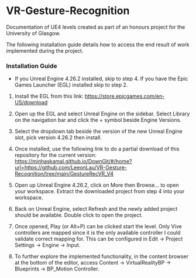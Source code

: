 # VR-Gesture-Recognition

Documentation of UE4 levels created as part of an honours project for the University of Glasgow.

The following installation guide details how to access the end result of work implemented during the project.

### Installation Guide

* If you Unreal Engine 4.26.2 installed, skip to step 4. If you have the Epic Games Launcher (EGL) installed skip to step 2.

1. Install the EGL from this link: https://store.epicgames.com/en-US/download

2. Open up the EGL and select Unreal Engine on the sidebar. Select Library on the navigation bar and click the + symbol beside Engine Versions.

3. Select the dropdown tab beside the version of the new Unreal Engine slot, pick version 4.26.2 then install.

4. Once installed, use the following link to do a partial download of this repository for the current version: https://minhaskamal.github.io/DownGit/#/home?url=https://github.com/LeeonLau/VR-Gesture-Recognition/tree/main/GestureRecVR_V4

5. Open up Unreal Engine 4.26.2, click on More then Browse... to open your workspace. Extract the downloaded project from step 4 into your workspace.

6. Back on Unreal Engine, select Refresh and the newly added project should be available. Double click to open the project.

7. Once opened, Play (or Alt+P) can be clicked start the level. Only Vive controllers are mapped since it is the only available controller I could validate correct mapping for. This can be configured in Edit -> Project Settings -> Engine -> Input.

8. To further explore the implemented functionality, in the content browser at the bottom of the editor, access Content -> VirtualRealityBP -> Blueprints -> BP_Motion Controller.
